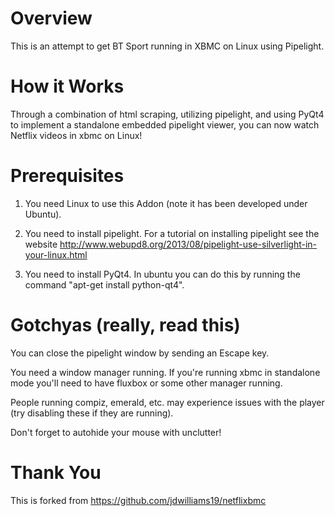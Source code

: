 Overview
========

This is an attempt to get BT Sport running in XBMC on Linux using Pipelight.


How it Works
============

Through a combination of html scraping, utilizing pipelight, and using
PyQt4 to implement a standalone embedded pipelight viewer, you can now watch  
Netflix videos in xbmc on Linux!


Prerequisites
=============

1. You need Linux to use this Addon (note it has been developed under Ubuntu).

2. You need to install pipelight.  For a tutorial on installing pipelight see 
   the website 
   http://www.webupd8.org/2013/08/pipelight-use-silverlight-in-your-linux.html

3. You need to install PyQt4.  In ubuntu you can do this by running the 
   command "apt-get install python-qt4".


Gotchyas (really, read this)
============================

You can close the pipelight window by sending an Escape key.

You need a window manager running.  If you're running xbmc in standalone mode
you'll need to have fluxbox or some other manager running.

People running compiz, emerald, etc. may experience issues with the player (try disabling these if they are running).

Don't forget to autohide your mouse with unclutter!


Thank You
=========

This is forked from https://github.com/jdwilliams19/netflixbmc
